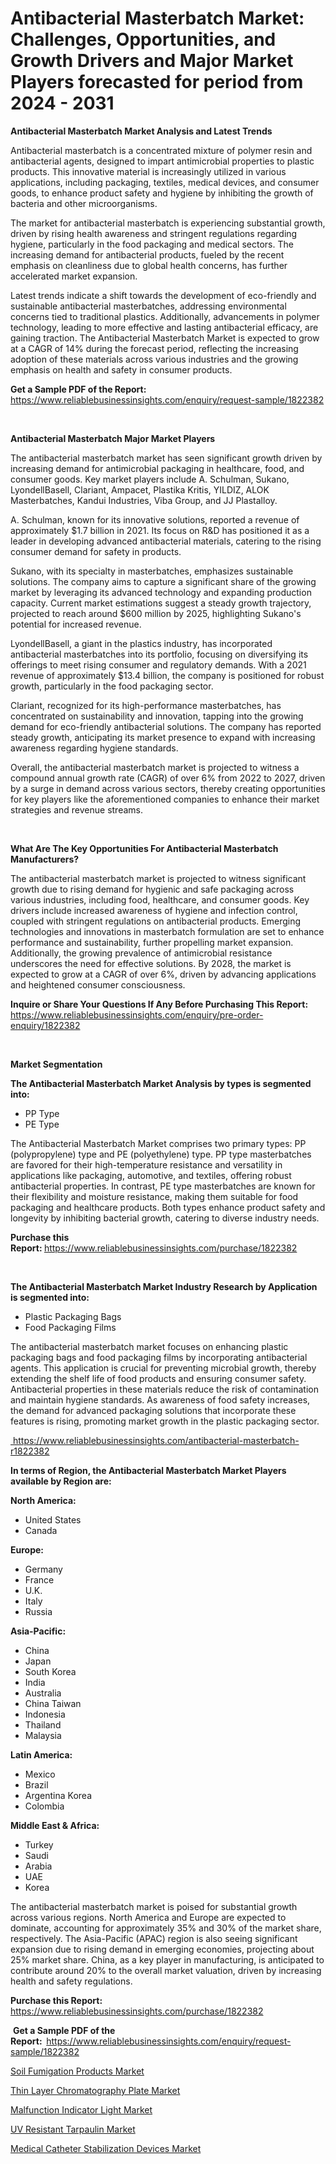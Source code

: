 <p><h1>Antibacterial Masterbatch Market: Challenges, Opportunities, and Growth Drivers and Major Market Players forecasted for period from 2024 - 2031</h1></p><p><strong>Antibacterial Masterbatch Market Analysis and Latest Trends</strong></p>
<p><p>Antibacterial masterbatch is a concentrated mixture of polymer resin and antibacterial agents, designed to impart antimicrobial properties to plastic products. This innovative material is increasingly utilized in various applications, including packaging, textiles, medical devices, and consumer goods, to enhance product safety and hygiene by inhibiting the growth of bacteria and other microorganisms. </p><p>The market for antibacterial masterbatch is experiencing substantial growth, driven by rising health awareness and stringent regulations regarding hygiene, particularly in the food packaging and medical sectors. The increasing demand for antibacterial products, fueled by the recent emphasis on cleanliness due to global health concerns, has further accelerated market expansion. </p><p>Latest trends indicate a shift towards the development of eco-friendly and sustainable antibacterial masterbatches, addressing environmental concerns tied to traditional plastics. Additionally, advancements in polymer technology, leading to more effective and lasting antibacterial efficacy, are gaining traction. The Antibacterial Masterbatch Market is expected to grow at a CAGR of 14% during the forecast period, reflecting the increasing adoption of these materials across various industries and the growing emphasis on health and safety in consumer products.</p></p>
<p><strong>Get a Sample PDF of the Report:&nbsp;</strong> <a href="https://www.reliablebusinessinsights.com/enquiry/request-sample/1822382?utm_campaign=63&utm_medium=2&utm_source=Github&utm_content=ia&utm_term=10112024&utm_id=antibacterial-masterbatch">https://www.reliablebusinessinsights.com/enquiry/request-sample/1822382</a></p>
<p>&nbsp;</p>
<p><strong>Antibacterial Masterbatch Major Market Players</strong></p>
<p><p>The antibacterial masterbatch market has seen significant growth driven by increasing demand for antimicrobial packaging in healthcare, food, and consumer goods. Key market players include A. Schulman, Sukano, LyondellBasell, Clariant, Ampacet, Plastika Kritis, YILDIZ, ALOK Masterbatches, Kandui Industries, Viba Group, and JJ Plastalloy.</p><p>A. Schulman, known for its innovative solutions, reported a revenue of approximately $1.7 billion in 2021. Its focus on R&D has positioned it as a leader in developing advanced antibacterial materials, catering to the rising consumer demand for safety in products.</p><p>Sukano, with its specialty in masterbatches, emphasizes sustainable solutions. The company aims to capture a significant share of the growing market by leveraging its advanced technology and expanding production capacity. Current market estimations suggest a steady growth trajectory, projected to reach around $600 million by 2025, highlighting Sukano's potential for increased revenue.</p><p>LyondellBasell, a giant in the plastics industry, has incorporated antibacterial masterbatches into its portfolio, focusing on diversifying its offerings to meet rising consumer and regulatory demands. With a 2021 revenue of approximately $13.4 billion, the company is positioned for robust growth, particularly in the food packaging sector.</p><p>Clariant, recognized for its high-performance masterbatches, has concentrated on sustainability and innovation, tapping into the growing demand for eco-friendly antibacterial solutions. The company has reported steady growth, anticipating its market presence to expand with increasing awareness regarding hygiene standards.</p><p>Overall, the antibacterial masterbatch market is projected to witness a compound annual growth rate (CAGR) of over 6% from 2022 to 2027, driven by a surge in demand across various sectors, thereby creating opportunities for key players like the aforementioned companies to enhance their market strategies and revenue streams.</p></p>
<p>&nbsp;</p>
<p><strong>What Are The Key Opportunities For Antibacterial Masterbatch Manufacturers?</strong></p>
<p><p>The antibacterial masterbatch market is projected to witness significant growth due to rising demand for hygienic and safe packaging across various industries, including food, healthcare, and consumer goods. Key drivers include increased awareness of hygiene and infection control, coupled with stringent regulations on antibacterial products. Emerging technologies and innovations in masterbatch formulation are set to enhance performance and sustainability, further propelling market expansion. Additionally, the growing prevalence of antimicrobial resistance underscores the need for effective solutions. By 2028, the market is expected to grow at a CAGR of over 6%, driven by advancing applications and heightened consumer consciousness.</p></p>
<p><strong>Inquire or Share Your Questions If Any Before Purchasing This Report:</strong> <a href="https://www.reliablebusinessinsights.com/enquiry/pre-order-enquiry/1822382?utm_campaign=63&utm_medium=2&utm_source=Github&utm_content=ia&utm_term=10112024&utm_id=antibacterial-masterbatch">https://www.reliablebusinessinsights.com/enquiry/pre-order-enquiry/1822382</a></p>
<p>&nbsp;</p>
<p><strong>Market Segmentation</strong></p>
<p><strong>The Antibacterial Masterbatch Market Analysis by types is segmented into:</strong></p>
<p><ul><li>PP Type</li><li>PE Type</li></ul></p>
<p><p>The Antibacterial Masterbatch Market comprises two primary types: PP (polypropylene) type and PE (polyethylene) type. PP type masterbatches are favored for their high-temperature resistance and versatility in applications like packaging, automotive, and textiles, offering robust antibacterial properties. In contrast, PE type masterbatches are known for their flexibility and moisture resistance, making them suitable for food packaging and healthcare products. Both types enhance product safety and longevity by inhibiting bacterial growth, catering to diverse industry needs.</p></p>
<p><strong>Purchase this Report:&nbsp;</strong><a href="https://www.reliablebusinessinsights.com/purchase/1822382?utm_campaign=63&utm_medium=2&utm_source=Github&utm_content=ia&utm_term=10112024&utm_id=antibacterial-masterbatch">https://www.reliablebusinessinsights.com/purchase/1822382</a></p>
<p>&nbsp;</p>
<p><strong>The Antibacterial Masterbatch Market Industry Research by Application is segmented into:</strong></p>
<p><ul><li>Plastic Packaging Bags</li><li>Food Packaging Films</li></ul></p>
<p><p>The antibacterial masterbatch market focuses on enhancing plastic packaging bags and food packaging films by incorporating antibacterial agents. This application is crucial for preventing microbial growth, thereby extending the shelf life of food products and ensuring consumer safety. Antibacterial properties in these materials reduce the risk of contamination and maintain hygiene standards. As awareness of food safety increases, the demand for advanced packaging solutions that incorporate these features is rising, promoting market growth in the plastic packaging sector.</p></p>
<p><a href="https://www.reliablebusinessinsights.com/antibacterial-masterbatch-r1822382?utm_campaign=63&utm_medium=2&utm_source=Github&utm_content=ia&utm_term=10112024&utm_id=antibacterial-masterbatch">&nbsp;https://www.reliablebusinessinsights.com/antibacterial-masterbatch-r1822382</a></p>
<p><strong>In terms of Region, the Antibacterial Masterbatch Market Players available by Region are:</strong></p>
<p>
    <p> <strong> North America: </strong>
        <ul>
            <li>United States</li>
            <li>Canada</li>
        </ul>
        </p> 
    <p> <strong> Europe: </strong>
        <ul>
            <li>Germany</li>
            <li>France</li>
            <li>U.K.</li>
            <li>Italy</li>
            <li>Russia</li>
        </ul>
        </p> 
    <p> <strong> Asia-Pacific: </strong>
        <ul>
            <li>China</li>
            <li>Japan</li>
            <li>South Korea</li>
            <li>India</li>
            <li>Australia</li>
            <li>China Taiwan</li>
            <li>Indonesia</li>
            <li>Thailand</li>
            <li>Malaysia</li>
        </ul>
        </p> 
    <p> <strong> Latin America: </strong>
        <ul>
            <li>Mexico</li>
            <li>Brazil</li>
            <li>Argentina Korea</li>
            <li>Colombia</li>
        </ul>
        </p> 
    <p> <strong> Middle East & Africa: </strong>
        <ul>
            <li>Turkey</li>
            <li>Saudi</li>
            <li>Arabia</li>
            <li>UAE</li>
            <li>Korea</li>
        </ul>
    </p>
    </p>
<p><p>The antibacterial masterbatch market is poised for substantial growth across various regions. North America and Europe are expected to dominate, accounting for approximately 35% and 30% of the market share, respectively. The Asia-Pacific (APAC) region is also seeing significant expansion due to rising demand in emerging economies, projecting about 25% market share. China, as a key player in manufacturing, is anticipated to contribute around 20% to the overall market valuation, driven by increasing health and safety regulations.</p></p>
<p><strong>Purchase this Report: </strong><a href="https://www.reliablebusinessinsights.com/purchase/1822382?utm_campaign=63&utm_medium=2&utm_source=Github&utm_content=ia&utm_term=10112024&utm_id=antibacterial-masterbatch">https://www.reliablebusinessinsights.com/purchase/1822382</a></p>
<p>&nbsp;<strong>Get a Sample PDF of the Report:&nbsp;&nbsp;</strong><a href="https://www.reliablebusinessinsights.com/enquiry/request-sample/1822382?utm_campaign=63&utm_medium=2&utm_source=Github&utm_content=ia&utm_term=10112024&utm_id=antibacterial-masterbatch">https://www.reliablebusinessinsights.com/enquiry/request-sample/1822382</a></p>
<p><strong></strong></p>
<p><p><a href="https://github.com/benjigwozdzus/Market-Research-Report-List-1/blob/main/soil-fumigation-products-market.md?utm_campaign=63&utm_medium=2&utm_source=Github&utm_content=ia&utm_term=10112024&utm_id=antibacterial-masterbatch">Soil Fumigation Products Market</a></p><p><a href="https://www.linkedin.com/pulse/thin-layer-chromatography-plate-market-penetration-strategies-qrmhe?utm_campaign=63&utm_medium=2&utm_source=Github&utm_content=ia&utm_term=10112024&utm_id=antibacterial-masterbatch">Thin Layer Chromatography Plate Market</a></p><p><a href="https://www.linkedin.com/pulse/exploring-malfunction-indicator-light-market-strategic-insights-cd9te?utm_campaign=63&utm_medium=2&utm_source=Github&utm_content=ia&utm_term=10112024&utm_id=antibacterial-masterbatch">Malfunction Indicator Light Market</a></p><p><a href="https://github.com/abbiewimld/Market-Research-Report-List-1/blob/main/uv-resistant-tarpaulin-market.md?utm_campaign=63&utm_medium=2&utm_source=Github&utm_content=ia&utm_term=10112024&utm_id=antibacterial-masterbatch">UV Resistant Tarpaulin Market</a></p><p><a href="https://issuu.com/reportprime-2/docs/medical-catheter-stabilization-devi_eba188887ac4da?utm_campaign=63&utm_medium=2&utm_source=Github&utm_content=ia&utm_term=10112024&utm_id=antibacterial-masterbatch">Medical Catheter Stabilization Devices Market</a></p></p>